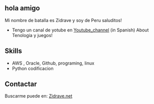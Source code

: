 ## hola amigo 
Mi nombre de batalla es Zidrave y soy de Peru saluditos!
* Tengo un canal de yotube en [Youtube_channel](https://www.youtube.com/@zidrave) (in Spanish) About Tenologia y juegos!

## Skills
* AWS , Oracle, Github, programing, linux
* Python codificacion

## Contactar
Buscarme puede en: [Zidrave.net](https://www.zidrave.net)
